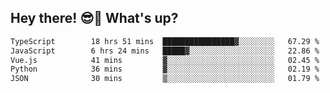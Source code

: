 ## Hey there! 😎👋 What's up?

<!--START_SECTION:waka-->

```txt
TypeScript        18 hrs 51 mins  ████████████████▓░░░░░░░░   67.29 %
JavaScript        6 hrs 24 mins   █████▓░░░░░░░░░░░░░░░░░░░   22.86 %
Vue.js            41 mins         ▓░░░░░░░░░░░░░░░░░░░░░░░░   02.45 %
Python            36 mins         ▓░░░░░░░░░░░░░░░░░░░░░░░░   02.19 %
JSON              30 mins         ▒░░░░░░░░░░░░░░░░░░░░░░░░   01.79 %
```

<!--END_SECTION:waka-->
